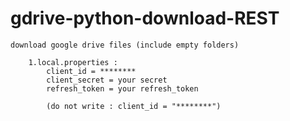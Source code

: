 # gdrive-python-download-REST
    download google drive files (include empty folders)

        1.local.properties : 
            client_id = ********
            client_secret = your secret
            refresh_token = your refresh_token

            (do not write : client_id = "********")
